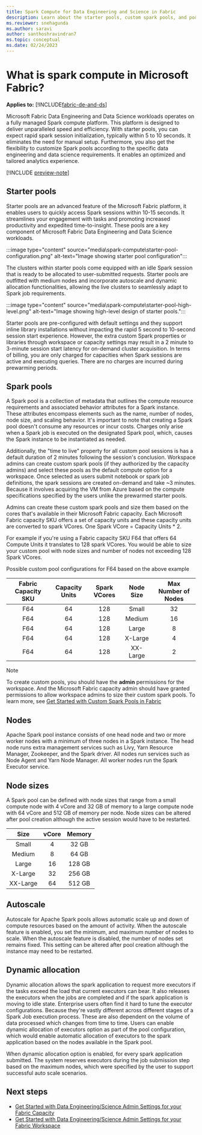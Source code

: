 ```yaml
---
title: Spark Compute for Data Engineering and Science in Fabric
description: Learn about the starter pools, custom spark pools, and pool configurations for data engineering and science workloads in Fabric
ms.reviewer: snehagunda
ms.author: saravi
author: santhoshravindran7
ms.topic: conceptual
ms.date: 02/24/2023
---
```

# What is spark compute in Microsoft Fabric?

**Applies to:** [!INCLUDE[fabric-de-and-ds](includes/fabric-de-and-ds.md)]

Microsoft Fabric Data Engineering and Data Science workloads operates on a fully managed Spark compute platform. This platform is designed to deliver unparalleled speed and efficiency. With starter pools, you can expect rapid spark session initialization, typically within 5 to 10 seconds. It eliminates the need for manual setup. Furthermore, you also get the flexibility to customize Spark pools according to the specific data engineering and data science requirements. It enables an optimized and tailored analytics experience.

[!INCLUDE [preview-note](../includes/preview-note.md)]

## Starter pools

Starter pools are an advanced feature of the Microsoft Fabric platform, it enables users to quickly access Spark sessions within 10-15 seconds. It streamlines your engagement with tasks and promoting increased productivity and expedited time-to-insight. These pools are a key component of Microsoft Fabric Data Engineering and Data Science workloads.

:::image type="content" source="media\spark-compute\starter-pool-configuration.png" alt-text="Image showing starter pool configuration":::

The clusters within starter pools come equipped with an idle Spark session that is ready to be allocated to user-submitted requests. Starter pools are outfitted with medium nodes and incorporate autoscale and dynamic allocation functionalities, allowing the live clusters to seamlessly adapt to Spark job requirements.

:::image type="content" source="media\spark-compute\starter-pool-high-level.png" alt-text="Image showing high-level design of starter pools.":::

Starter pools are pre-configured with default settings and they support inline library installations without impacting the rapid 5 second to 10-second session start experience. However, the extra custom Spark properties or libraries through workspace or capacity settings may result in a 2 minute to 3-minute session start latency for on-demand cluster acquisition. In terms of billing, you are only charged for capacities when Spark sessions are active and executing queries. There are no charges are incurred during prewarming periods.

## Spark pools

A Spark pool is a collection of metadata that outlines the compute resource requirements and associated behavior attributes for a Spark instance. These attributes encompass elements such as the name, number of nodes, node size, and scaling behavior. It's important to note that creating a Spark pool doesn't consume any resources or incur costs. Charges only arise when a Spark job is executed on the designated Spark pool, which, causes the Spark instance to be instantiated as needed.

Additionally, the "time to live" property for all custom pool sessions is has a default duration of 2 minutes following the session's conclusion. Workspace admins can create custom spark pools (if they authorized by the capacity admins) and select these pools as the default compute option for a workspace. Once selected as users submit notebook or spark job definitions, the spark sessions are created on-demand and take ~3 minutes. Because it involves acquiring the VM from Azure based on the compute specifications specified by the users unlike the prewarmed starter pools.

Admins can create these custom spark pools and size them based on the cores that's available in their Microsoft Fabric capacity. Each Microsoft Fabric capacity SKU offers a set of capacity units and these capacity units are converted to spark VCores. One Spark VCore = Capacity Units * 2.

For example if you're using a Fabric capacity SKU F64 that offers 64 Compute Units it translates to 128 spark VCores. You would be able to size your custom pool with node sizes and number of nodes not exceeding 128 Spark VCores.

Possible custom pool configurations for F64 based on the above example

|Fabric Capacity SKU| Capacity Units|Spark VCores|Node Size|Max Number of Nodes|
|:-----:|:-----:|:------:|:-----:|:-----:|
|F64 |64|128|Small|32|
|F64 |64|128|Medium|16|
|F64 |64|128|Large|8|
|F64 |64|128|X-Large|4|
|F64 |64|128|XX-Large|2|

> [!NOTE]
> To create custom pools, you should have the **admin** permissions for the workspace. And the Microsoft Fabric capacity admin should have granted permissions to allow workspace admins to size their custom spark pools. To learn more, see [Get Started with Custom Spark Pools in Fabric](create-custom-spark-pools.md)

## Nodes

Apache Spark pool instance consists of one head node and two or more worker nodes with a minimum of three nodes in a Spark instance. The head node runs extra management services such as Livy, Yarn Resource Manager, Zookeeper, and the Spark driver. All nodes run services such as Node Agent and Yarn Node Manager. All worker nodes run the Spark Executor service.

## Node sizes

A Spark pool can be defined with node sizes that range from a small compute node with 4 vCore and 32 GB of memory to a large compute node with 64 vCore and 512 GB of memory per node. Node sizes can be altered after pool creation although the active session would have to be restarted.

|Size| vCore|Memory|
|:-----:|:-----:|:------:|
|Small |4|32 GB|
|Medium |8|64 GB|
|Large |16|128 GB|
|X-Large |32|256 GB|
|XX-Large |64|512 GB|

## Autoscale

Autoscale for Apache Spark pools allows automatic scale up and down of compute resources based on the amount of activity. When the autoscale feature is enabled, you set the minimum, and maximum number of nodes to scale. When the autoscale feature is disabled, the number of nodes set remains fixed. This setting can be altered after pool creation although the instance may need to be restarted.

## Dynamic allocation

Dynamic allocation allows the spark application to request more executors if the tasks exceed the load that current executors can bear. It also releases the executors when the jobs are completed and if the spark application is moving to idle state. Enterprise users often find it hard to tune the executor configurations. Because they're vastly different across different stages of a Spark Job execution process. These are also dependent on the volume of data processed which changes from time to time. Users can enable dynamic allocation of executors option as part of the pool configuration, which would enable automatic allocation of executors to the spark application based on the nodes available in the Spark pool.

When dynamic allocation option is enabled, for every spark application submitted. The system reserves executors during the job submission step based on the maximum nodes, which were specified by the user to support successful auto scale scenarios.

## Next steps

* [Get Started with Data Engineering/Science Admin Settings for your Fabric Capacity](capacity-settings-overview.md)
* [Get Started with Data Engineering/Science Admin Settings for your Fabric Workspace](workspace-admin-settings.md)
